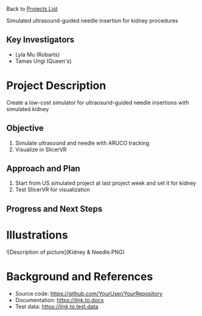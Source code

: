 Back to [Projects List](../../README.md#ProjectsList)

Simulated ultrasound-guided needle insertion for kidney procedures

## Key Investigators
- Lyla Mu (Robarts)
- Tamas Ungi (Queen's)

# Project Description
Create a low-cost simulator for ultraosund-guided needle insertions with simulated kidney

## Objective
1. Simulate ultrasound and needle with ARUCO tracking
1. Visualize in SlicerVR

## Approach and Plan

1. Start from US simulated project at last project week and set it for kidney
1. Test SlicerVR for visualization


## Progress and Next Steps

<!--Describe progress and next steps in a few bullet points as you are making progress.-->

# Illustrations

<!--Add pictures and links to videos that demonstrate what has been accomplished.-->

![Description of picture](Kidney & Needle.PNG)

<!--![Some more images](Example2.jpg)-->

# Background and References

<!--Use this space for information that may help people better understand your project, like links to papers, source code, or data.-->

- Source code: https://github.com/YourUser/YourRepository
- Documentation: https://link.to.docs
- Test data: https://link.to.test.data

